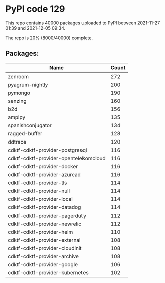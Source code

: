 # PyPI code 129

This repo contains 40000 packages uploaded to PyPI between 
2021-11-27 01:39 and 2021-12-05 09:34.

The repo is 20% (8000/40000) complete.

## Packages:

| Name  | Count |
| ----- | ----- |
| zenroom | 272 |
| pyagrum-nightly | 200 |
| pymongo | 190 |
| senzing | 160 |
| b2d | 156 |
| amplpy | 135 |
| spanishconjugator | 134 |
| ragged-buffer | 128 |
| ddtrace | 120 |
| cdktf-cdktf-provider-postgresql | 116 |
| cdktf-cdktf-provider-opentelekomcloud | 116 |
| cdktf-cdktf-provider-docker | 116 |
| cdktf-cdktf-provider-azuread | 116 |
| cdktf-cdktf-provider-tls | 114 |
| cdktf-cdktf-provider-null | 114 |
| cdktf-cdktf-provider-local | 114 |
| cdktf-cdktf-provider-datadog | 114 |
| cdktf-cdktf-provider-pagerduty | 112 |
| cdktf-cdktf-provider-newrelic | 112 |
| cdktf-cdktf-provider-helm | 110 |
| cdktf-cdktf-provider-external | 108 |
| cdktf-cdktf-provider-cloudinit | 108 |
| cdktf-cdktf-provider-archive | 108 |
| cdktf-cdktf-provider-google | 106 |
| cdktf-cdktf-provider-kubernetes | 102 |


